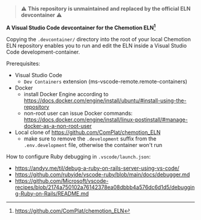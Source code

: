 > :warning: **This repository is unmaintained and replaced by the official ELN devcontainer** :warning:

**A Visual Studio Code devcontainer for the Chemotion ELN[^2]**

Copying the `.devcontainer/` directory into the root of your local Chemotion ELN repository enables you to run and edit the ELN inside a Visual Studio Code development-container.

Prerequisites:
* Visual Studio Code
  * `Dev Containers` extension (ms-vscode-remote.remote-containers)
* Docker
  * install Docker Engine according to https://docs.docker.com/engine/install/ubuntu/#install-using-the-repository
  * non-root user can issue Docker commands: https://docs.docker.com/engine/install/linux-postinstall/#manage-docker-as-a-non-root-user
* Local clone of https://github.com/ComPlat/chemotion_ELN
  * make sure to remove the `.development` suffix from the `.env.development` file, otherwise the container won't run


How to configure Ruby debugging in `.vscode/launch.json`:
* https://andyv.me/til/debug-a-ruby-on-rails-server-using-vs-code/
* https://github.com/rubyide/vscode-ruby/blob/main/docs/debugger.md
* https://github.com/Microsoft/vscode-recipes/blob/2174a750102a76142378ea08dbbb4a576dc6d1d5/debugging-Ruby-on-Rails/README.md


[^1]:https://github.com/ComPlat/chemotion_ELN/blob/b59ab0d56b926c242d5e4d6bae869da10b2302ea/.devcontainer/devcontainer.json
[^2]:https://github.com/ComPlat/chemotion_ELN
